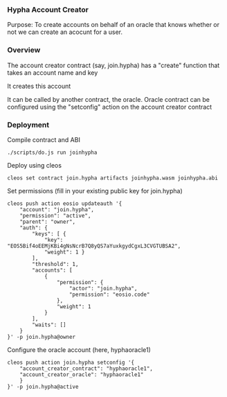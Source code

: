 ### Hypha Account Creator

Purpose: To create accounts on behalf of an oracle that knows whether or not we can create an acocunt for a user.


### Overview

The account creator contract (say, join.hypha) has a "create" function that takes an account name and key

It creates this account

It can be called by another contract, the oracle. Oracle contract can be configured using the "setconfig" action on the account creator contract

### Deployment

Compile contract and ABI

```./scripts/do.js run joinhypha```

Deploy using cleos

```cleos set contract join.hypha artifacts joinhypha.wasm joinhypha.abi```

Set permissions (fill in your existing public key for join.hypha)

```
cleos push action eosio updateauth '{
    "account": "join.hypha",
    "permission": "active",
    "parent": "owner",
    "auth": {
        "keys": [ {
            "key": "EOS5Bif4oEEMjKBi4gNsNcrB7Q8yQS7aYuxkgydCgxL3CVGTUBSA2",
            "weight": 1 }
        ],
        "threshold": 1,
        "accounts": [
            {
                "permission": {
                    "actor": "join.hypha",
                    "permission": "eosio.code"
                },
                "weight": 1
            }
        ],
        "waits": []
    }
}' -p join.hypha@owner
```

Configure the oracle account (here, hyphaoracle1)

```
cleos push action join.hypha setconfig '{
    "account_creator_contract": "hyphaoracle1",
    "account_creator_oracle": "hyphaoracle1"
    }
}' -p join.hypha@active
```
